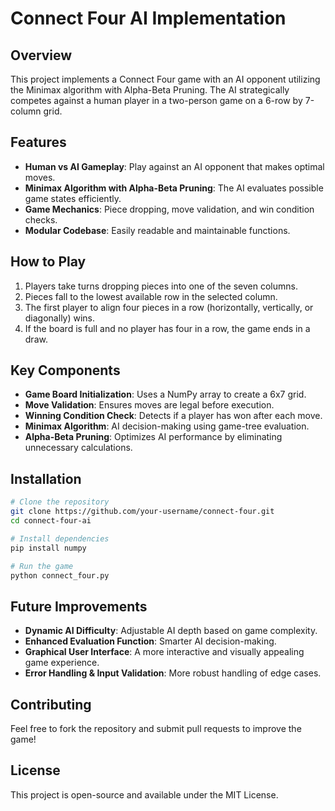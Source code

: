 # Connect Four AI Implementation

## Overview
This project implements a Connect Four game with an AI opponent utilizing the Minimax algorithm with Alpha-Beta Pruning. The AI strategically competes against a human player in a two-person game on a 6-row by 7-column grid.

## Features
- **Human vs AI Gameplay**: Play against an AI opponent that makes optimal moves.
- **Minimax Algorithm with Alpha-Beta Pruning**: The AI evaluates possible game states efficiently.
- **Game Mechanics**: Piece dropping, move validation, and win condition checks.
- **Modular Codebase**: Easily readable and maintainable functions.

## How to Play
1. Players take turns dropping pieces into one of the seven columns.
2. Pieces fall to the lowest available row in the selected column.
3. The first player to align four pieces in a row (horizontally, vertically, or diagonally) wins.
4. If the board is full and no player has four in a row, the game ends in a draw.

## Key Components
- **Game Board Initialization**: Uses a NumPy array to create a 6x7 grid.
- **Move Validation**: Ensures moves are legal before execution.
- **Winning Condition Check**: Detects if a player has won after each move.
- **Minimax Algorithm**: AI decision-making using game-tree evaluation.
- **Alpha-Beta Pruning**: Optimizes AI performance by eliminating unnecessary calculations.

## Installation
```sh
# Clone the repository
git clone https://github.com/your-username/connect-four.git
cd connect-four-ai

# Install dependencies
pip install numpy

# Run the game
python connect_four.py
```

## Future Improvements
- **Dynamic AI Difficulty**: Adjustable AI depth based on game complexity.
- **Enhanced Evaluation Function**: Smarter AI decision-making.
- **Graphical User Interface**: A more interactive and visually appealing game experience.
- **Error Handling & Input Validation**: More robust handling of edge cases.

## Contributing
Feel free to fork the repository and submit pull requests to improve the game!

## License
This project is open-source and available under the MIT License.
